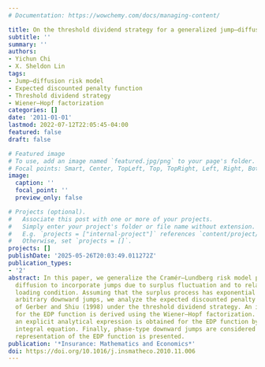 ```yaml
---
# Documentation: https://wowchemy.com/docs/managing-content/

title: On the threshold dividend strategy for a generalized jump–diffusion risk model
subtitle: ''
summary: ''
authors:
- Yichun Chi
- X. Sheldon Lin
tags:
- Jump–diffusion risk model
- Expected discounted penalty function
- Threshold dividend strategy
- Wiener–Hopf factorization
categories: []
date: '2011-01-01'
lastmod: 2022-07-12T22:05:45-04:00
featured: false
draft: false

# Featured image
# To use, add an image named `featured.jpg/png` to your page's folder.
# Focal points: Smart, Center, TopLeft, Top, TopRight, Left, Right, BottomLeft, Bottom, BottomRight.
image:
  caption: ''
  focal_point: ''
  preview_only: false

# Projects (optional).
#   Associate this post with one or more of your projects.
#   Simply enter your project's folder or file name without extension.
#   E.g. `projects = ["internal-project"]` references `content/project/deep-learning/index.md`.
#   Otherwise, set `projects = []`.
projects: []
publishDate: '2025-05-26T20:03:49.011272Z'
publication_types:
- '2'
abstract: In this paper, we generalize the Cramér–Lundberg risk model perturbed by
  diffusion to incorporate jumps due to surplus fluctuation and to relax the positive
  loading condition. Assuming that the surplus process has exponential upward and
  arbitrary downward jumps, we analyze the expected discounted penalty (EDP) function
  of Gerber and Shiu (1998) under the threshold dividend strategy. An integral equation
  for the EDP function is derived using the Wiener–Hopf factorization. As a result,
  an explicit analytical expression is obtained for the EDP function by solving the
  integral equation. Finally, phase-type downward jumps are considered and a matrix
  representation of the EDP function is presented.
publication: '*Insurance: Mathematics and Economics*'
doi: https://doi.org/10.1016/j.insmatheco.2010.11.006
---
```

